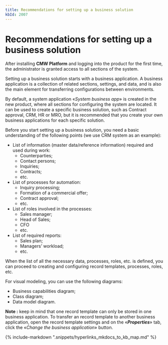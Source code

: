 ```yaml
---
title: Recommendations for setting up a business solution
kbId: 2007
---
```



# Recommendations for setting up a business solution

After installing **CMW Platform** and logging into the product for the first time, the administrator is granted access to all sections of the system.

Setting up a business solution starts with a business application. A business application is a collection of related sections, settings, and data, and is also the main element for transferring configurations between environments.

By default, a system application «*System business app*» is created in the new product, where all sections for configuring the system are located. It can be used to create a specific business solution, such as Contract approval, CRM, HR or MRO, but it is recommended that you create your own business applications for each specific solution.

Before you start setting up a business solution, you need a basic understanding of the following points (we use CRM system as an example):

- List of information (master data/reference information) required and used during work:
  - Counterparties;
  - Contact persons;
  - Inquiries;
  - Contracts;
  - etc.
- List of processes for automation:
  - Inquiry processing;
  - Formation of a commercial offer;
  - Contract approval;
  - etc.
- List of roles involved in the processes:
  - Sales manager;
  - Head of Sales;
  - CFO
  - etc.
- List of required reports:
  - Sales plan;
  - Managers’ workload;
  - etc.

When the list of all the necessary data, processes, roles, etc. is defined, you can proceed to creating and configuring record templates, processes, roles, etc.

For visual modeling, you can use the following diagrams:

- Business capabilities diagram;
- Class diagram;
- Data model diagram.

**Note :** keep in mind that one record template can only be stored in one business application. To transfer an record template to another business application, open the record template settings and on the «***Properties***» tab, click the «*Change the business application*» button.

{% include-markdown ".snippets/hyperlinks_mkdocs_to_kb_map.md" %}

